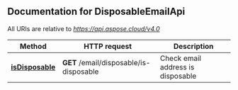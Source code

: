 

## Documentation for DisposableEmailApi

All URIs are relative to *https://api.aspose.cloud/v4.0*

Method | HTTP request | Description
------ | ------------ | -----------
 [**isDisposable**](DisposableEmailApi.md#isDisposable) | **GET** /email/disposable/is-disposable | Check email address is disposable             


    
